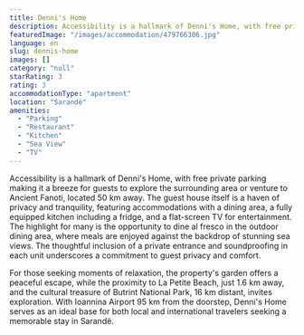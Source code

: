 ```yaml
---
title: Denni's Home
description: Accessibility is a hallmark of Denni's Home, with free private parking making it a breeze for guests to explore the surrounding area or venture to Ancient Fanot
featuredImage: "/images/accommodation/479766306.jpg"
language: en
slug: dennis-home
images: []
category: "null"
starRating: 3
rating: 3
accommodationType: "apartment"
location: "Sarandë"
amenities:
  - "Parking"
  - "Restaurant"
  - "Kitchen"
  - "Sea View"
  - "TV"
---
```


Accessibility is a hallmark of Denni's Home, with free private parking making it a breeze for guests to explore the surrounding area or venture to Ancient Fanoti, located 50 km away. The guest house itself is a haven of privacy and tranquility, featuring accommodations with a dining area, a fully equipped kitchen including a fridge, and a flat-screen TV for entertainment. The highlight for many is the opportunity to dine al fresco in the outdoor dining area, where meals are enjoyed against the backdrop of stunning sea views. The thoughtful inclusion of a private entrance and soundproofing in each unit underscores a commitment to guest privacy and comfort.

For those seeking moments of relaxation, the property's garden offers a peaceful escape, while the proximity to La Petite Beach, just 1.6 km away, and the cultural treasure of Butrint National Park, 16 km distant, invites exploration. With Ioannina Airport 95 km from the doorstep, Denni's Home serves as an ideal base for both local and international travelers seeking a memorable stay in Sarandë.

